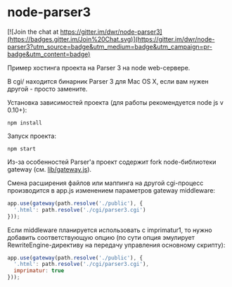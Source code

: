 # node-parser3

[![Join the chat at https://gitter.im/dwr/node-parser3](https://badges.gitter.im/Join%20Chat.svg)](https://gitter.im/dwr/node-parser3?utm_source=badge&utm_medium=badge&utm_campaign=pr-badge&utm_content=badge)

Пример хостинга проекта на Parser 3 на node web-сервере.

В cgi/ находится бинарник Parser 3 для Mac OS X, если вам нужен другой - просто замените.

Установка зависимостей проекта (для работы рекомендуется node js v 0.10+):

```
npm install
```

Запуск проекта:

```
npm start
```

Из-за особенностей Parser'а проект содержит fork node-библиотеки gateway (см. [lib/gateway.js](lib/gateway.js)).

Смена расширения файлов или маппинга на другой cgi-процесс производится в app.js изменением параметров gateway middleware:

```js
app.use(gateway(path.resolve('./public'), {
  '.html': path.resolve('./cgi/parser3.cgi')
}));
```

Если middleware планируется использовать с imprimatur1, то нужно добавить соответствующую опцию (по сути опция эмулирует RewriteEngine-директиву на передачу управления основному скрипту):

```js
app.use(gateway(path.resolve('./public'), {
  '.html': path.resolve('./cgi/parser3.cgi'),
  imprimatur: true
}));
```
